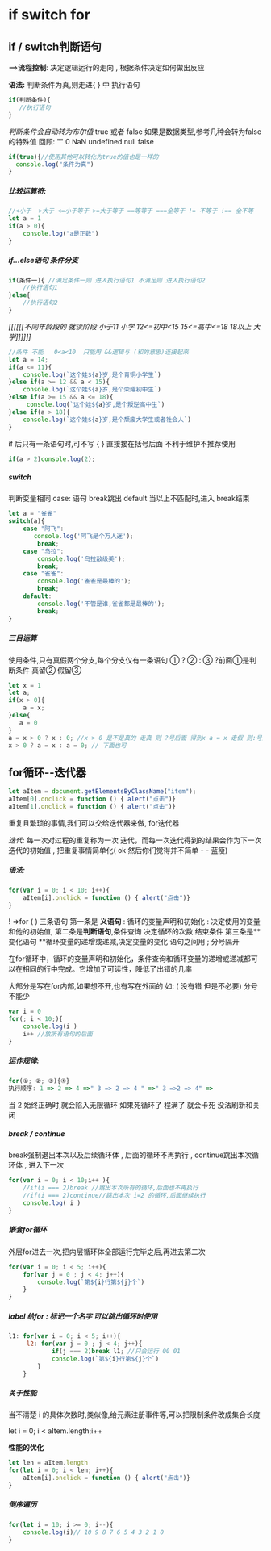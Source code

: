 # if   switch for

## if / switch判断语句

==>**流程控制**: 决定逻辑运行的走向 , 根据条件决定如何做出反应 

**语法:** 判断条件为真,则走进{ } 中 执行语句 

```js
if(判断条件){
   //执行语句 
} 
```

*判断条件会自动转为布尔值* true 或者 false  如果是数据类型,参考几种会转为false的特殊值  回顾: "" 0 NaN undefined null false 

```js
if(true){//使用其他可以转化为true的值也是一样的
  console.log("条件为真")  
}
```

##### **比较运算符**:

```js
//<小于  >大于 <=小于等于 >=大于等于 ==等等于 ===全等于 != 不等于 !== 全不等   没有不大于 和不小于
let a = 1
if(a > 0){
    console.log("a是正数")
}
```

##### **if...else语句** 条件分支

```js
if(条件一){ //满足条件一则 进入执行语句1 不满足则 进入执行语句2
    //执行语句1
}else{
    //执行语句2
}
```

*[[[[[[*不同年龄段的 就读阶段  小于11 小学  12<=初中<15  15<=高中<=18 18以上 大学*]]]]]]*

```js
//条件 不能   0<a<10  只能用 &&逻辑与 (和的意思)连接起来
let a = 14;
if(a <= 11){
    console.log(`这个娃${a}岁,是个青铜小学生`)
}else if(a >= 12 && a < 15){
    console.log(`这个娃${a}岁,是个荣耀初中生`)
}else if(a >= 15 && a <= 18){
     console.log(`这个娃${a}岁,是个叛逆高中生`)
}else if(a > 18){
    console.log(`这个娃${a}岁,是个颓废大学生或者社会人`)
}
```

if 后只有一条语句时,可不写 { }  直接接在括号后面   不利于维护不推荐使用

```js
if(a > 2)console.log(2);
```

##### **switch**

判断变量相同   case: 语句 break跳出  default 当以上不匹配时,进入     break结束

```js
let a = "雀雀"
switch(a){
    case "阿飞":
       console.log('阿飞是个万人迷');
    	break;
    case "乌拉":
        console.log('乌拉敲级美');
        break;
    case "雀雀":
        console.log('雀雀是最棒的');
        break;
    default:
        console.log('不管是谁,雀雀都是最棒的');
        break;
}
```

##### **三目运算**

使用条件,只有真假两个分支,每个分支仅有一条语句  ① ? ② : ③  ?前面①是判断条件  真留②   假留③

```js
let x = 1
let a;
if(x > 0){
    a = x;
}else{
   a = 0
}
a = x > 0 ? x : 0; //x > 0 是不是真的 走真 则 ?号后面 得到x a = x 走假 则:号后面 得到 0 a = 0
x > 0 ? a = x : a = 0; // 下面也可
```

## for循环--迭代器

```js
let aItem = document.getElementsByClassName("item");
aItem[0].onclick = function () { alert("点击")}
aItem[1].onclick = function () { alert("点击")}
```

重复且繁琐的事情,我们可以交给迭代器来做, for迭代器 

*迭代*: 每一次对过程的重复称为一次 迭代，而每一次迭代得到的结果会作为下一次迭代的初始值 , 把重复事情简单化( ok 然后你们觉得并不简单 - - 蓝瘦) 

##### **语法**:

```js
for(var i = 0; i < 10; i++){
    aItem[i].onclick = function () { alert("点击")}
}
```

! =>for ( ) 三条语句 第一条是 **义语句** : 循环的变量声明和初始化 : 决定使用的变量 和他的初始值, 第二条是**判断语句**,条件查询  决定循环的次数 结束条件  第三条是**变化语句 **循环变量的递增或递减,决定变量的变化     语句之间用 ; 分号隔开

在for循环中，循环的变量声明和初始化，条件查询和循环变量的递增或递减都可以在相同的行中完成。它增加了可读性，降低了出错的几率

大部分是写在for内部,如果想不开,也有写在外面的 如: ( 没有错 但是不必要) 分号不能少

```js
var i = 0
for(; i < 10;){
    console.log(i )
    i++ //放所有语句的后面
}
```

##### **运作规律**:

```js
for(①; ②; ③){④}
执行顺序: 1 => 2 => 4 =>" 3 => 2 => 4 " =>" 3 =>2 => 4" =>
```

当 2 始终正确时,就会陷入无限循环  如果死循环了 程满了 就会卡死 没法刷新和关闭

##### **break / continue**

break强制退出本次以及后续循环体 , 后面的循环不再执行 , continue跳出本次循环体 , 进入下一次

```js
for(var i = 0; i < 10;i++ ){
    //if(i === 2)break //跳出本次所有的循环,后面也不再执行
    //if(i === 2)continue//跳出本次 i=2 的循环,后面继续执行
    console.log( i )
}
```

##### **嵌套for循环**

外层for进去一次,把内层循环体全部运行完毕之后,再进去第二次  

```js
for(var i = 0; i < 5; i++){
    for(var j = 0 ; j < 4; j++){
        console.log(`第${i}行第${j}个`)
    }
}
```

##### **label** 给for : 标记一个名字 可以跳出循环时使用

```js
l1: for(var i = 0; i < 5; i++){
     l2: for(var j = 0 ; j < 4; j++){
     		if(j === 2)break l1; //只会运行 00 01 
        	console.log(`第${i}行第${j}个`)
    	}
	}
```

##### **关于性能**

当不清楚 i 的具体次数时,类似像,给元素注册事件等,可以把限制条件改成集合长度

let i = 0; i < aItem.length;i++ 

**性能的优化**

```js
let len = aItem.length
for(let i = 0; i < len; i++){
    aItem[i].onclick = function () { alert("点击")}
}
```

##### **倒序遍历**

```js
for(let i = 10; i >= 0; i--){
    console.log(i)// 10 9 8 7 6 5 4 3 2 1 0
}
```





